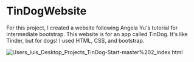 # TinDogWebsite
For this project, I created a website following Angela Yu's tutorial for intermediate bootstrap. This website is for an app called TinDog. It's like Tinder, but for dogs! I used HTML, CSS, and bootstrap. 

![_Users_luis_Desktop_Projects_TinDog-Start-master%202_index html_](https://user-images.githubusercontent.com/91508647/136704084-4c89ea74-d34e-42f3-bdb2-2f62d4fd54e2.png)
